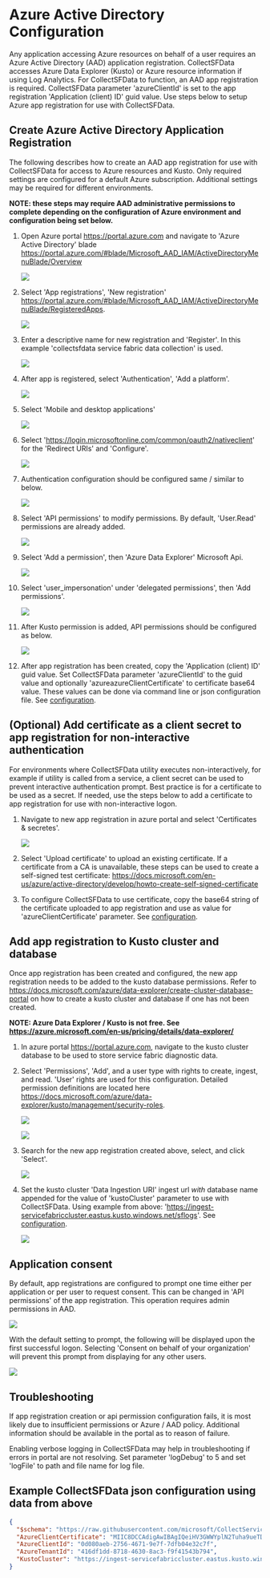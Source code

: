 # Azure Active Directory Configuration

Any application accessing Azure resources on behalf of a user requires an Azure Active Directory (AAD) application registration. CollectSFData accesses Azure Data Explorer (Kusto) or Azure resource information if using Log Analytics. For CollectSFData to function, an AAD app registration is required. CollectSFData parameter 'azureClientId' is set to the app registration 'Application (client) ID' guid value. Use steps below to setup Azure app registration for use with CollectSFData.

## Create Azure Active Directory Application Registration

The following describes how to create an AAD app registration for use with CollectSFData for access to Azure resources and Kusto. Only required settings are configured for a default Azure subscription. Additional settings may be required for different environments.

**NOTE: these steps may require AAD administrative permissions to complete depending on the configuration of Azure environment and configuration being set below.**

1. Open Azure portal https://portal.azure.com and navigate to 'Azure Active Directory' blade https://portal.azure.com/#blade/Microsoft_AAD_IAM/ActiveDirectoryMenuBlade/Overview  

    ![](media/azure-aad-overview.png)

1. Select 'App registrations', 'New registration' https://portal.azure.com/#blade/Microsoft_AAD_IAM/ActiveDirectoryMenuBlade/RegisteredApps.  

    ![](media/azure-app-registrations.png)

1. Enter a descriptive name for new registration and 'Register'. In this example 'collectsfdata service fabric data collection' is used.  

    ![](media/azure-register-application.png)  

1. After app is registered, select 'Authentication', 'Add a platform'.  

    ![](media/azure-app-authentication.png)

1. Select 'Mobile and desktop applications'

    ![](media/azure-app-configure-platforms.png)

1. Select 'https://login.microsoftonline.com/common/oauth2/nativeclient' for the 'Redirect URIs' and 'Configure'.  

    ![](media/azure-configure-desktop-devices.png)

1. Authentication configuration should be configured same / similar to below.

    ![](media/azure-app-authentication-configuration.png)

1. Select 'API permissions' to modify permissions. By default, 'User.Read' permissions are already added.

    ![](media/azure-api-permissions.png)

1. Select 'Add a permission', then 'Azure Data Explorer' Microsoft Api.

    ![](media/azure-select-kusto-api.png)

1. Select 'user_impersonation' under 'delegated permissions', then 'Add permissions'.

    ![](media/azure-select-kusto-permissions.png)

1. After Kusto permission is added, API permissions should be configured as below.

    ![](media/azure-api-permissions-configured.png)

1. After app registration has been created, copy the 'Application (client) ID' guid value. Set CollectSFData parameter 'azureClientId' to the guid value and optionally 'azureazureClientCertificate' to certificate base64 value. These values can be done via command line or json configuration file. See [configuration](./configuration.md).

## (Optional) Add certificate as a client secret to app registration for non-interactive authentication

For environments where CollectSFData utility executes non-interactively, for example if utility is called from a service, a client secret can be used to prevent interactive authentication prompt. Best practice is for a certificate to be used as a secret. If needed, use the steps below to add a certificate to app registration for use with non-interactive logon.

1. Navigate to new app registration in azure portal and select 'Certificates & secretes'.  

    ![](media/app-registration-cert.png)

1. Select 'Upload certificate' to upload an existing certificate. If a certificate from a CA is unavailable, these steps can be used to create a self-signed test certificate: https://docs.microsoft.com/en-us/azure/active-directory/develop/howto-create-self-signed-certificate

1. To configure CollectSFData to use certificate, copy the base64 string of the certificate uploaded to app registration and use as value for 'azureClientCertificate' parameter. See [configuration](./configuration.md).


## Add app registration to Kusto cluster and database

Once app registration has been created and configured, the new app registration needs to be added to the kusto database permissions. Refer to https://docs.microsoft.com/azure/data-explorer/create-cluster-database-portal on how to create a kusto cluster and database if one has not been created.

**NOTE: Azure Data Explorer / Kusto is not free. See https://azure.microsoft.com/en-us/pricing/details/data-explorer/**

1. In azure portal https://portal.azure.com, navigate to the kusto cluster database to be used to store service fabric diagnostic data.
1. Select 'Permissions', 'Add', and a user type with rights to create, ingest, and read. 'User' rights are used for this configuration. Detailed permission definitions are located here https://docs.microsoft.com/azure/data-explorer/kusto/management/security-roles.

    ![](media/kusto-database-permissions.png)

    ![](media/kusto-database-user-select.png)

1. Search for the new app registration created above, select, and click 'Select'.  

    ![](media/kusto-database-principal-select.png)

1. Set the kusto cluster 'Data Ingestion URI' ingest url *with* database name appended for the value of 'kustoCluster' parameter to use with CollectSFData. Using example from above: 'https://ingest-servicefabriccluster.eastus.kusto.windows.net/sflogs'. See [configuration](./configuration.md).

    ![](media/kusto-overview-url.png)

## Application consent

By default, app registrations are configured to prompt one time either per application or per user to request consent. This can be changed in 'API permissions' of the app registration. This operation requires admin permissions in AAD.

![](media/azure-app-grant-admin-consent.png)

With the default setting to prompt, the following will be displayed upon the first successful logon. Selecting 'Consent on behalf of your organization' will prevent this prompt from displaying for any other users.  

![](media/azure-app-registration-permissions-consent.png)

## Troubleshooting

If app registration creation or api permission configuration fails, it is most likely due to insufficient permissions or Azure / AAD policy. Additional information should be available in the portal as to reason of failure. 

Enabling verbose logging in CollectSFData may help in troubleshooting if errors in portal are not resolving. Set parameter 'logDebug' to 5 and set 'logFile' to path and file name for log file.

## Example CollectSFData json configuration using data from above

```json
{
  "$schema": "https://raw.githubusercontent.com/microsoft/CollectServiceFabricData/master/configurationFiles/collectsfdata.schema.json",
  "AzureClientCertificate": "MIIC8DCCAdigAwIBAgIQeiHV3GWWYplN2Tuha9ueTDANBgkqhkiG9w0BAQsFADALMQkwBwYDVQQDDAAwHhcNMjIwMjEyMTMyMjQ2WhcNMjMwMjEyMTM0M...",
  "AzureClientId": "0d080aeb-2756-4671-9e7f-7dfb04e32c7f",
  "AzureTenantId": "416df1dd-8718-4630-8ac3-f9f41543b794",
  "KustoCluster": "https://ingest-servicefabriccluster.eastus.kusto.windows.net/sflogs",
}
```
